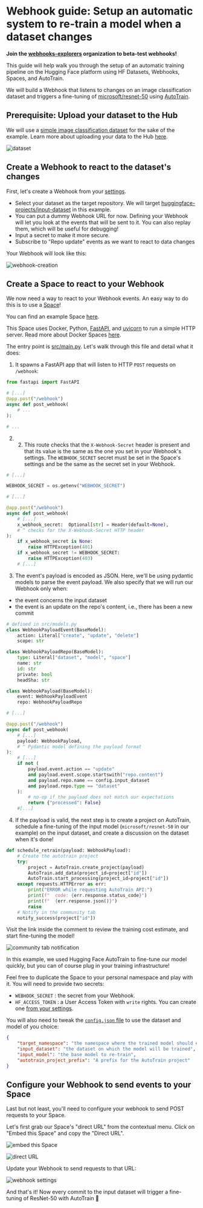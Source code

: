 # Webhook guide: Setup an automatic system to re-train a model when a dataset changes

<Tip warning={true}>

**Join the [webhooks-explorers](https://huggingface.co/webhooks-explorers) organization to beta-test webhooks!**

</Tip>

This guide will help walk you through the setup of an automatic training pipeline on the Hugging Face platform
using HF Datasets, Webhooks, Spaces, and AutoTrain.

We will build a Webhook that listens to changes on an image classification dataset and triggers a fine-tuning
of [microsoft/resnet-50](https://huggingface.co/microsoft/resnet-50) using [AutoTrain](https://huggingface.co/autotrain).


## Prerequisite: Upload your dataset to the Hub

We will use a [simple image classification dataset](https://huggingface.co/datasets/huggingface-projects/auto-retrain-input-dataset) for the sake
of the example. Learn more about uploading your data to the Hub [here](https://huggingface.co/docs/datasets/upload_dataset).

![dataset](https://huggingface.co/datasets/huggingface/documentation-images/resolve/main/hub/webhooks-guides/002-auto-retrain/dataset.png)

## Create a Webhook to react to the dataset's changes

First, let's create a Webhook from your [settings]( https://huggingface.co/settings/webhooks).

- Select your dataset as the target repository. We will target [huggingface-projects/input-dataset](https://huggingface.co/datasets/huggingface-projects/input-dataset) in this example.
- You can put a dummy Webhook URL for now. Defining your Webhook will let you look at the events that will be sent to it. You can also replay them, which will be useful for debugging!
- Input a secret to make it more secure.
- Subscribe to "Repo update" events as we want to react to data changes

Your Webhook will look like this:

![webhook-creation](https://huggingface.co/datasets/huggingface/documentation-images/resolve/main/hub/webhooks-guides/002-auto-retrain/webhook-creation.png)

## Create a Space to react to your Webhook

We now need a way to react to your Webhook events. An easy way to do this is to use a [Space](https://huggingface.co/docs/hub/spaces-overview)!

You can find an example Space [here](https://huggingface.co/spaces/huggingface-projects/auto-retrain/tree/main).

This Space uses Docker, Python, [FastAPI](https://fastapi.tiangolo.com/), and [uvicorn](https://www.uvicorn.org) to run a simple HTTP server. Read more about Docker Spaces [here](https://huggingface.co/docs/hub/spaces-sdks-docker).

The entry point is [src/main.py](https://huggingface.co/spaces/huggingface-projects/auto-retrain/blob/main/src/main.py). Let's walk through this file and detail what it does:

1. It spawns a FastAPI app that will listen to HTTP `POST` requests on `/webhook`:

```python
from fastapi import FastAPI

# [...]
@app.post("/webhook")
async def post_webhook(
	# ...
):

# ...
```

2.  2. This route checks that the `X-Webhook-Secret` header is present and that its value is the same as the one you set in your Webhook's settings. The `WEBHOOK_SECRET` secret must be set in the Space's settings and be the same as the secret set in your Webhook.

```python
# [...]

WEBHOOK_SECRET = os.getenv("WEBHOOK_SECRET")

# [...]

@app.post("/webhook")
async def post_webhook(
	# [...]
	x_webhook_secret:  Optional[str] = Header(default=None),
	# ^ checks for the X-Webhook-Secret HTTP header
):
	if x_webhook_secret is None:
		raise HTTPException(401)
	if x_webhook_secret != WEBHOOK_SECRET:
		raise HTTPException(403)
	# [...]
```

3. The event's payload is encoded as JSON. Here, we'll be using pydantic models to parse the event payload. We also specify that we will run our Webhook only when:
- the event concerns the input dataset
- the event is an update on the repo's content, i.e., there has been a new commit


```python
# defined in src/models.py
class WebhookPayloadEvent(BaseModel):
	action: Literal["create", "update", "delete"]
	scope: str

class WebhookPayloadRepo(BaseModel):
	type: Literal["dataset", "model", "space"]
	name: str
	id: str
	private: bool
	headSha: str

class WebhookPayload(BaseModel):
	event: WebhookPayloadEvent
	repo: WebhookPayloadRepo

# [...]

@app.post("/webhook")
async def post_webhook(
	# [...]
	payload: WebhookPayload,
	# ^ Pydantic model defining the payload format
):
	# [...]
	if not (
		payload.event.action == "update"
		and payload.event.scope.startswith("repo.content")
		and payload.repo.name == config.input_dataset
		and payload.repo.type == "dataset"
	):
		# no-op if the payload does not match our expectations
		return {"processed": False}
	#[...]
```

4. If the payload is valid, the next step is to create a project on AutoTrain, schedule a fine-tuning of the input model (`microsoft/resnet-50` in our example) on the input dataset, and create a discussion on the dataset when it's done!

```python
def schedule_retrain(payload: WebhookPayload):
	# Create the autotrain project
	try:
		project = AutoTrain.create_project(payload)
		AutoTrain.add_data(project_id=project["id"])
		AutoTrain.start_processing(project_id=project["id"])
	except requests.HTTPError as err:
		print("ERROR while requesting AutoTrain API:")
		print(f"  code: {err.response.status_code}")
		print(f"  {err.response.json()}")
		raise
	# Notify in the community tab
	notify_success(project["id"])
```

Visit the link inside the comment to review the training cost estimate, and start fine-tuning the model!

![community tab notification](https://huggingface.co/datasets/huggingface/documentation-images/resolve/main/hub/webhooks-guides/002-auto-retrain/notification.png)


In this example, we used Hugging Face AutoTrain to fine-tune our model quickly, but you can of course plug in your training infrastructure!

Feel free to duplicate the Space to your personal namespace and play with it. You will need to provide two secrets:
- `WEBHOOK_SECRET` : the secret from your Webhook.
- `HF_ACCESS_TOKEN` : a User Access Token with `write` rights. You can create one [from your settings](https://huggingface.co/settings/tokens).

You will also need to tweak the [`config.json` file](https://huggingface.co/spaces/huggingface-projects/auto-retrain/blob/main/config.json) to use the dataset and model of you choice:

```json
{
	"target_namespace": "the namespace where the trained model should end up",
	"input_dataset": "the dataset on which the model will be trained",
	"input_model": "the base model to re-train",
	"autotrain_project_prefix": "A prefix for the AutoTrain project"
}
```

## Configure your Webhook to send events to your Space

Last but not least, you'll need to configure your webhook to send POST requests to your Space.

Let's first grab our Space's "direct URL" from the contextual menu. Click on "Embed this Space" and copy the "Direct URL".

![embed this Space](https://huggingface.co/datasets/huggingface/documentation-images/resolve/main/hub/webhooks-guides/002-auto-retrain/duplicate-space.png)

![direct URL](https://huggingface.co/datasets/huggingface/documentation-images/resolve/main/hub/webhooks-guides/002-auto-retrain/direct-url.png)

Update your Webhook to send requests to that URL:

![webhook settings](https://huggingface.co/datasets/huggingface/documentation-images/resolve/main/hub/webhooks-guides/002-auto-retrain/update-webhook.png)

And that's it! Now every commit to the input dataset will trigger a fine-tuning of ResNet-50 with AutoTrain 🎉
